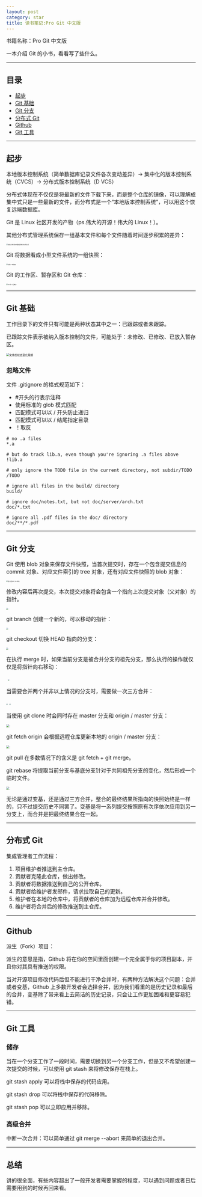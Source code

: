 ```yaml
---
layout: post
category: star
title: 读书笔记:Pro Git 中文版
---
```


书籍名称：Pro Git 中文版

一本介绍 Git 的小书，看看写了些什么。

---

## 目录

- [起步](#起步)
- [Git 基础](#git-基础)
- [Git 分支](#git-分支)
- [分布式 Git](#分布式-git)
- [Github](#github)
- [Git 工具](#git-工具)

---

## 起步

本地版本控制系统（简单数据库记录文件各次变动差异）-> 集中化的版本控制系统（CVCS）-> 分布式版本控制系统（D VCS）

分布式体现在不仅仅是将最新的文件下载下来，而是整个仓库的镜像，可以理解成集中式只是一些最新的文件，而分布式是一个“本地版本控制系统”，可以用这个恢复远端数据库。

Git 是 Linux 社区开发的产物（ps.伟大的开源！伟大的 Linux！）。

其他分布式管理系统保存一组基本文件和每个文件随着时间逐步积累的差异：

<img src="../img/2021-10-30--读书笔记-Pro-Git/截屏2021-10-30 下午6.19.47.png" alt="其他分布式版本管理系统运行的方式" style="zoom: 25%;" />

Git 将数据看成小型文件系统的一组快照：

<img src="../img/2021-10-30--读书笔记-Pro-Git/截屏2021-10-30 下午6.24.18.png" alt="存储一组快照" style="zoom: 25%;" />

Git 的工作区、暂存区和 Git 仓库：

<img src="../img/2021-10-30--读书笔记-Pro-Git/截屏2021-10-30 下午6.30.51.png" alt="Git 的一些概念" style="zoom: 25%;" />

---

## Git 基础

工作目录下的文件只有可能是两种状态其中之一：已跟踪或者未跟踪。

已跟踪文件表示被纳入版本控制的文件，可能处于：未修改、已修改、已放入暂存区。

<img src="../img/2021-10-30--读书笔记-Pro-Git/截屏2021-11-01 下午6.40.01.png" alt="文件的状态变化周期" style="zoom: 50%;" />

### 忽略文件

文件 .gitignore 的格式规范如下：

- #开头的行表示注释
- 使用标准的 glob 模式匹配
- 匹配模式可以以 / 开头防止递归
- 匹配模式可以以 / 结尾指定目录
- ！取反

```
# no .a files
*.a

# but do track lib.a, even though you're ignoring .a files above
!lib.a

# only ignore the TODO file in the current directory, not subdir/TODO
/TODO

# ignore all files in the build/ directory
build/

# ignore doc/notes.txt, but not doc/server/arch.txt
doc/*.txt

# ignore all .pdf files in the doc/ directory
doc/**/*.pdf
```

---

## Git 分支

Git 使用 blob 对象来保存文件快照，当首次提交时，存在一个包含提交信息的 commit 对象、对应文件索引的 tree 对象，还有对应文件快照的 blob 对象：

<img src="../img/2021-10-30--读书笔记-Pro-Git/截屏2021-11-04 下午5.19.10.png" alt="首次提交时 Git 结构" style="zoom: 25%;" />

修改内容后再次提交，本次提交对象将会包含一个指向上次提交对象（父对象）的指针。

<img src="../img/2021-10-30--读书笔记-Pro-Git/截屏2021-11-16 下午7.27.58.png" style="zoom: 33%;" />

git branch 创建一个新的，可以移动的指针：

<img src="../img/2021-10-30--读书笔记-Pro-Git/截屏2021-11-16 下午7.31.42.png" style="zoom: 33%;" />

git checkout 切换 HEAD 指向的分支：

<img src="../img/2021-10-30--读书笔记-Pro-Git/截屏2021-11-16 下午7.33.56.png" style="zoom:33%;" />

在执行 merge 时，如果当前分支是被合并分支的祖先分支，那么执行的操作就仅仅是将指针向右移动：

<img src="../img/2021-10-30--读书笔记-Pro-Git/截屏2021-11-16 下午7.45.01.png" alt="" style="zoom:25%;" />

<img src="../img/2021-10-30--读书笔记-Pro-Git/截屏2021-11-16 下午7.45.38.png" style="zoom:25%;" />

当需要合并两个并非以上情况的分支时，需要做一次三方合并：

<img src="../img/2021-10-30--读书笔记-Pro-Git/截屏2021-11-16 下午7.52.10.png" style="zoom:25%;" />

<img src="../img/2021-10-30--读书笔记-Pro-Git/截屏2021-11-16 下午7.52.39.png" style="zoom:25%;" />

当使用 git clone 时会同时存在 master 分支和 origin / master 分支：

<img src="../img/2021-10-30--读书笔记-Pro-Git/截屏2021-11-17 下午4.48.34.png" style="zoom: 50%;" />

git fetch origin 会根据远程仓库更新本地的 origin / master 分支：

<img src="../img/2021-10-30--读书笔记-Pro-Git/截屏2021-11-17 下午4.51.04.png" style="zoom: 50%;" />

git pull 在多数情况下的含义是 git fetch + git merge。

git rebase 将提取当前分支与基底分支针对于共同祖先分支的变化，然后形成一个临时文件。

<img src="../img/2021-10-30--读书笔记-Pro-Git/截屏2021-11-18 下午3.43.33.png" style="zoom: 50%;" />

无论是通过变基，还是通过三方合并，整合的最终结果所指向的快照始终是一样的，只不过提交历史不同罢了。变基是将一系列提交按照原有次序依次应用到另一分支上，而合并是把最终结果合在一起。

---

## 分布式 Git

集成管理者工作流程：

1. 项目维护者推送到主仓库。
2. 贡献者克隆此仓库，做出修改。
3. 贡献者将数据推送到自己的公开仓库。
4. 贡献者给维护者发邮件，请求拉取自己的更新。
5. 维护者在本地的仓库中，将贡献者的仓库加为远程仓库并合并修改。
6. 维护者将合并后的修改推送到主仓库。

---

## Github

派生（Fork）项目：

派生的意思是指，Github 将在你的空间里面创建一个完全属于你的项目副本，并且你对其具有推送的权限。

当对开源项目修改代码后但不能进行干净合并时，有两种方法解决这个问题：合并或者变基，Github 上多数开发者会选择合并，因为我们看重的是历史记录和最后的合并，变基除了带来看上去简洁的历史记录，只会让工作更加困难和更容易犯错。

---

## Git 工具

### 储存

当在一个分支工作了一段时间，需要切换到另一个分支工作，但是又不希望创建一次提交的时候，可以使用 git stash 来将修改保存在栈上。

git stash apply 可以将栈中保存的代码应用。

git stash drop 可以将栈中保存的代码移除。

git stash pop 可以立即应用并移除。

### 高级合并

中断一次合并：可以简单通过 git merge --abort 来简单的退出合并。

---

## 总结

讲的很全面，有些内容超出了一般开发者需要掌握的程度，可以遇到问题或者日后需要用到的时候再回来看。
